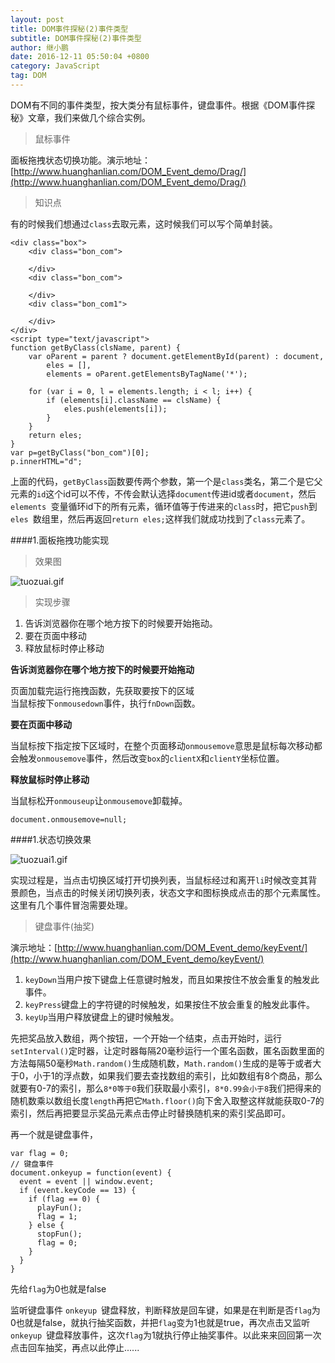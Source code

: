 ```yaml
---
layout: post
title: DOM事件探秘(2)事件类型
subtitle: DOM事件探秘(2)事件类型
author: 继小鹏
date: 2016-12-11 05:50:04 +0800
category: JavaScript
tag: DOM
---
```

DOM有不同的事件类型，按大类分有鼠标事件，键盘事件。根据《DOM事件探秘》文章，我们来做几个综合实例。


>鼠标事件

面板拖拽状态切换功能。演示地址：[http://www.huanghanlian.com/DOM_Event_demo/Drag/](http://www.huanghanlian.com/DOM_Event_demo/Drag/)          


>知识点


有的时候我们想通过`class`去取元素，这时候我们可以写个简单封装。


	<div class="box">
		<div class="bon_com">

		</div>
		<div class="bon_com">

		</div>
		<div class="bon_com1">

		</div>
	</div>
	<script type="text/javascript">
	function getByClass(clsName, parent) {
		var oParent = parent ? document.getElementById(parent) : document,
			eles = [],
			elements = oParent.getElementsByTagName('*');

		for (var i = 0, l = elements.length; i < l; i++) {
			if (elements[i].className == clsName) {
				eles.push(elements[i]);
			}
		}
		return eles;
	}
	var p=getByClass("bon_com")[0];
	p.innerHTML="d";

上面的代码，`getByClass`函数要传两个参数，第一个是`class`类名，第二个是它父元素的`id`这个id可以不传，不传会默认选择`document`传进id或者`document`，然后`elements `变量循环id下的所有元素，循环值等于传进来的`class`时，把它`push`到`eles `数组里，然后再返回`return eles;`这样我们就成功找到了`class`元素了。


####1.面板拖拽功能实现

>效果图



![tuozuai.gif](http://upload-images.jianshu.io/upload_images/3877962-7cc52e0392f21b9a.gif?imageMogr2/auto-orient/strip)


>实现步骤

1. 告诉浏览器你在哪个地方按下的时候要开始拖动。
2. 要在页面中移动
3. 释放鼠标时停止移动




**告诉浏览器你在哪个地方按下的时候要开始拖动**

页面加载完运行拖拽函数，先获取要按下的区域             
当鼠标按下`onmousedown`事件，执行`fnDown`函数。

**要在页面中移动**

当鼠标按下指定按下区域时，在整个页面移动`onmousemove`意思是鼠标每次移动都会触发`onmousemove`事件，然后改变`box`的`clientX`和`clientY`坐标位置。

**释放鼠标时停止移动**

当鼠标松开`onmouseup`让`onmousemove`卸载掉。

    document.onmousemove=null;





####1.状态切换效果


![tuozuai1.gif](http://upload-images.jianshu.io/upload_images/3877962-729d355208b930bb.gif?imageMogr2/auto-orient/strip)



实现过程是，当点击切换区域打开切换列表，当鼠标经过和离开`li`时候改变其背景颜色，当点击的时候关闭切换列表，状态文字和图标换成点击的那个元素属性。这里有几个事件冒泡需要处理。




>键盘事件(抽奖)


演示地址：[http://www.huanghanlian.com/DOM_Event_demo/keyEvent/](http://www.huanghanlian.com/DOM_Event_demo/keyEvent/)          


1. `keyDown`当用户按下键盘上任意键时触发，而且如果按住不放会重复的触发此事件。
2. `keyPress`键盘上的字符键的时候触发，如果按住不放会重复的触发此事件。
3. `keyUp`当用户释放键盘上的键时候触发。


先把奖品放入数组，两个按钮，一个开始一个结束，点击开始时，运行`setInterval()`定时器，让定时器每隔20毫秒运行一个匿名函数，匿名函数里面的方法每隔50毫秒`Math.random()`生成随机数，`Math.random()`生成的是等于或者大于0，小于1的浮点数，如果我们要去查找数组的索引，比如数组有8个商品，那么就要有0-7的索引，那么`8*0等于0`我们获取最小索引，`8*0.99会小于8`我们把得来的随机数乘以数组长度`length`再把它`Math.floor()`向下舍入取整这样就能获取0-7的索引，然后再把要显示奖品元素点击停止时替换随机来的索引奖品即可。

再一个就是键盘事件，
    
    var flag = 0;
    // 键盘事件
    document.onkeyup = function(event) {
      event = event || window.event;
      if (event.keyCode == 13) {
        if (flag == 0) {
          playFun();
          flag = 1;
        } else {
          stopFun();
          flag = 0;
        }
      }
    }

先给`flag`为0也就是false

监听键盘事件 `onkeyup `键盘释放，判断释放是回车键，如果是在判断是否`flag`为0也就是false，就执行抽奖函数，并把`flag`变为1也就是true，再次点击又监听`onkeyup `键盘释放事件，这次`flag`为1就执行停止抽奖事件。以此来来回回第一次点击回车抽奖，再点以此停止......
